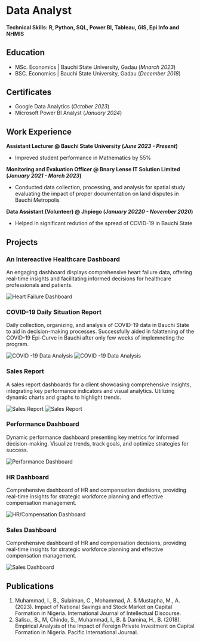 # Data Analyst

#### Technical Skills: R, Python, SQL, Power BI, Tableau, GIS, Epi Info and NHMIS

## Education								       		
- MSc. Economics	| Bauchi State University, Gadau (_Mnarch  2023_)	 			        		
- BSC. Economics | Bauchi State University, Gadau (_December 2018_)

## Certificates								       		
- Google Data Analytics (_October  2023_)	 			        		
- Microsoft Power BI Analyst (_January 2024_)

## Work Experience
**Assistant Lecturer @ Bauchi State University (_June 2023 - Present_)**
- Improved student performance in Mathematics by 55% 


**Monitoring and Evaluation Officer @ Bnary Lense IT Solution Limited (_January 2021 - March 2023_)**
- Conducted data collection, processing, and analysis for spatial study evaluating the impact of proper documentation on land disputes in Bauchi Metropolis

**Data Assistant (Volunteer) @ Jhpiego (_January 20220 - November 2020_)**
- Helped in significant redution of  the spread of COVID-19 in Bauchi State

## Projects
### An Intereactive Healthcare Dashboard
An engaging dashboard displays comprehensive heart failure data, offering real-time insights and facilitating informed decisions for healthcare professionals and patients.

![Heart Failure Dashboard](/img/Dashboard.png)

### COVID-19 Daily Situation Report
Daily collection, organizing, and analysis of COVID-19 data in Bauchi State to aid in decision-making processes.
Successfully aided in falattening of the COVID-19 Epi-Curve in Bauchi after only few weeks of implemneting the program.

![COVID -19 Data Analysis](/img/project11.png)
![COVID -19 Data Analysis](/img/project12.png)

### Sales Report 
A sales report dashboards for a client showcasing comprehensive insights, integrating key performance indicators and visual analytics. Utilizing dynamic charts and graphs to highlight trends.

![Sales Report](/img/salesreport.png)
![Sales Report](/img/saleskpi.png)

### Performance Dashboard
Dynamic performance dashboard presenting key metrics for informed decision-making. Visualize trends, track goals, and optimize strategies for success.

![Performance Dashboard](/img/performance.png)

### HR Dashboard
Comprehensive dashboard of HR and compensation decisions, providing real-time insights for strategic workforce planning and effective compensation management.

![HR/Compensation Dashboard](/img/fr.png)

### Sales Dashboard
Comprehensive dashboard of HR and compensation decisions, providing real-time insights for strategic workforce planning and effective compensation management.

![Sales Dashboard](/img/sales.png)





## Publications
1. Muhammad, I., B., Sulaiman, C., Mohammad, A. & Mustapha, M., A. (2023). Impact of National Savings and Stock Market on Capital Formation in Nigeria. International Journal of Intellectual Discourse.
2. Salisu., B., M, Chindo, S., Muhammad, I., B. & Damina, H., B. (2018). Empirical Analysis of the Impact of Foreign Private Investment on Capital Formation in Nigeria. Pacific International Journal.


